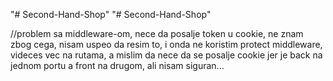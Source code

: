 "# Second-Hand-Shop" 
"# Second-Hand-Shop" 


//problem sa middleware-om, nece da posalje token u cookie, ne znam zbog cega, nisam uspeo da resim to, i onda ne koristim protect middleware, videces vec na rutama, a mislim da nece da se posalje cookie jer je back na jednom portu a front na drugom, ali nisam siguran...

